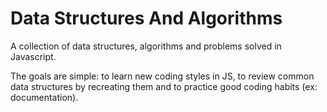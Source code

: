# Data Structures And Algorithms
A collection of data structures, algorithms and problems solved in Javascript.


The goals are simple: to learn new coding styles in JS, to review common data structures by recreating them and to practice good coding habits (ex: documentation).
